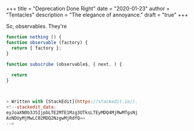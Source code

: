 +++
title = "Deprecation Done Right"
date = "2020-01-23"
author = "Tentacles"
description = "The elegance of annoyance."
draft = "true"
+++

So, observables. They're

```js
function nothing () {
function observable (factory) {
  return { factory };
}

function subscribe (observable$, { next, ) {
  
  return 
}



> Written with [StackEdit](https://stackedit.io/).
<!--stackedit_data:
eyJoaXN0b3J5IjpbLTE2MTE1Mzg3OTksLTEyMDQ4MjMwMTgsNj
AzNDUyMjMwLC02MDQ2NzgwMjRdfQ==
-->